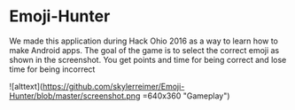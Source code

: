 # Emoji-Hunter
We made this application during Hack Ohio 2016 as a way to learn how to make Android apps. 
The goal of the game is to select the correct emoji as shown in the screenshot. 
You get points and time for being correct and lose time for being incorrect

![alttext](https://github.com/skylerreimer/Emoji-Hunter/blob/master/screenshot.png =640x360 "Gameplay")

